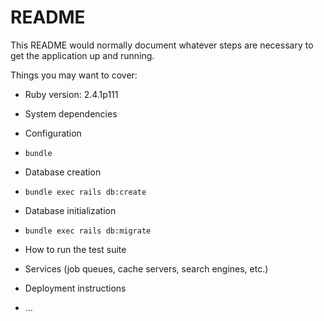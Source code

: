 # README

This README would normally document whatever steps are necessary to get the
application up and running.

Things you may want to cover:

* Ruby version: 2.4.1p111

* System dependencies

* Configuration
 - `bundle`

* Database creation
 - `bundle exec rails db:create`

* Database initialization
 - `bundle exec rails db:migrate`

* How to run the test suite

* Services (job queues, cache servers, search engines, etc.)

* Deployment instructions

* ...
